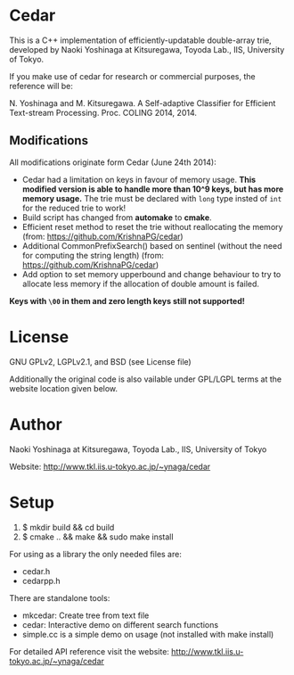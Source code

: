 Cedar
=====
This is a C++ implementation of efficiently-updatable double-array trie, developed by Naoki Yoshinaga at Kitsuregawa, Toyoda Lab., IIS, University of Tokyo.

If you make use of cedar for research or commercial purposes, the reference will be:

  N. Yoshinaga and M. Kitsuregawa. A Self-adaptive Classifier for Efficient Text-stream Processing. Proc. COLING 2014, 2014.

Modifications
-------------

All modifications originate form Cedar (June 24th 2014):
- Cedar had a limitation on keys in favour of memory usage. **This modified version is able to handle more than 10^9 keys, but has more memory usage.** The trie must be declared with `long` type insted of `int` for the reduced trie to work!
- Build script has changed from **automake** to **cmake**.
- Efficient reset method to reset the trie without reallocating the memory (from: https://github.com/KrishnaPG/cedar)
- Additional CommonPrefixSearch() based on sentinel (without the need for computing the string length) (from: https://github.com/KrishnaPG/cedar)
- Add option to set memory upperbound and change behaviour to try to allocate less memory if the allocation of double amount is failed.

**Keys with `\00` in them and zero length keys still not supported!**

License
======
GNU GPLv2, LGPLv2.1, and BSD (see License file)

Additionally the original code is also vailable under GPL/LGPL terms at the website location given below.

Author
======
Naoki Yoshinaga at Kitsuregawa, Toyoda Lab., IIS, University of Tokyo

Website: http://www.tkl.iis.u-tokyo.ac.jp/~ynaga/cedar

Setup
======

1. $ mkdir build && cd build
2. $ cmake .. && make && sudo make install


For using as a library the only needed files are:

- cedar.h
- cedarpp.h

There are standalone tools:

- mkcedar: Create tree from text file
- cedar: Interactive demo on different search functions
- simple.cc is a simple demo on usage (not installed with make install)

For detailed API reference visit the website: http://www.tkl.iis.u-tokyo.ac.jp/~ynaga/cedar
